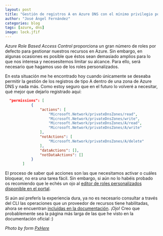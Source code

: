 ```yaml
---
layout: post
title: "Gestión de registros A en Azure DNS con el mínimo privilegio posible"
author: "José Ángel Fernández"
categories: blog
tags: [azure, dns]
image: lock.jfif
---
```


*Azure Role Based Access Control* proporciona un gran número de roles por defecto para gestionar nuestros recursos en Azure. Sin embargo, en algunas ocasiones es posible que éstos sean demasiado amplios para lo que nos interesa y necesesitemos limitar su alcance. Para ello, será necesario que hagamos uso de los roles personalizados. 

En esta situación me he encontrado hoy cuando únicamente se deseaba permitir la gestión de los registros de tipo A dentro de una zona de Azure DNS y nada más. Como estoy seguro que en el futuro lo volveré a necesitar, qué mejor que dejarlo registrado aquí:

``` json
  "permissions": [
            {
                "actions": [
                    "Microsoft.Network/privateDnsZones/read",
                    "Microsoft.Network/privateDnsZones/write",
                    "Microsoft.Network/privateDnsZones/A/read",
                    "Microsoft.Network/privateDnsZones/A/write"
                ],
                "notActions": [
                    "Microsoft.Network/privateDnsZones/A/delete"
                ],
                "dataActions": [],
                "notDataActions": []
            }
        ]

```

El proceso de saber qué acciones son las que necesitamos activar o cuáles bloquear, no era una tarea fácil. Sin embargo, si aún no lo habéis probado os recomiendo que le echés un ojo al [editor de roles personalizados disponible en el portal](https://docs.microsoft.com/en-us/azure/role-based-access-control/custom-roles-portal#step-3-basics). 

Si aún así preferís la experiencia dura, ya no es necesario consultar a través del CLI las operaciones que un proveedor de recursos tiene habilitadas, ahora se encuentran [incluídas en la documentación](https://docs.microsoft.com/en-us/azure/role-based-access-control/resource-provider-operations). ¡Ojo! Creo que probablemente sea la página más larga de las que he visto en la documentación oficial :) 

*Photo by form [PxHere](https://pxhere.com/en/photo/816636)*

